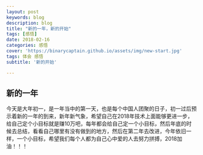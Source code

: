 ```yaml
---
layout: post
keywords: blog
description: blog
title: "新的一年，新的开始"
tags: [感悟]
date: 2018-02-16
categories: 感悟
cover: 'https://binarycaptain.github.io/assets/img/new-start.jpg'
tags: 体会 感悟
subtitle: '新的开始'

---
```



## 新的一年
今天是大年初一，是一年当中的第一天，也是每个中国人团聚的日子，初一过后预示着新的一年的到来，新年新气象，希望自己在2018年技术上面能够更进一步，给自己定个小目标就是赚10万吧，每年都会给自己定一个小目标，然后年底的时候去总结，看看自己哪里有没有做到的地方，然后在第二年去改进，今年依旧一样，一个小目标，希望我们每个人都为自己心中爱的人去努力拼搏，2018加油！！！